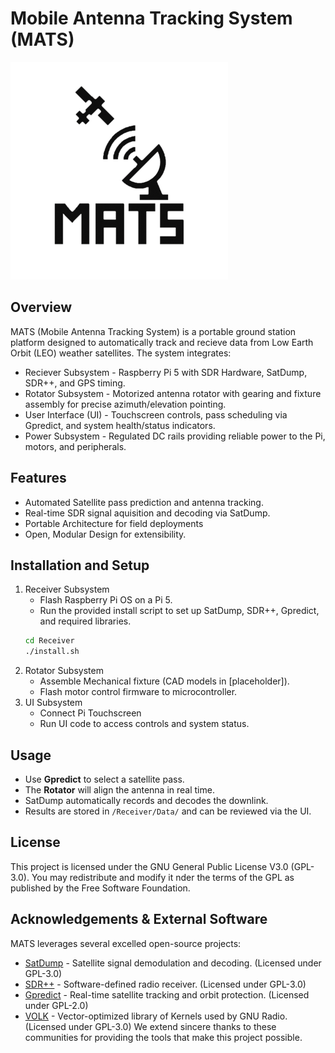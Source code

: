 # Mobile Antenna Tracking System (MATS)

![MATS Logo](/docs/images/logo.png)

## Overview
MATS (Mobile Antenna Tracking System) is a portable ground station platform designed to automatically track and recieve data from Low Earth Orbit (LEO) weather satellites. The system integrates: 
- Reciever Subsystem - Raspberry Pi 5 with SDR Hardware, SatDump, SDR++, and GPS timing. 
- Rotator Subsystem - Motorized antenna rotator with gearing and fixture assembly for precise azimuth/elevation pointing. 
- User Interface (UI) - Touchscreen controls, pass scheduling via Gpredict, and system health/status indicators. 
- Power Subsystem - Regulated DC rails providing reliable power to the Pi, motors, and peripherals. 

## Features 
- Automated Satellite pass prediction and antenna tracking.
- Real-time SDR signal aquisition and decoding via SatDump.
- Portable Architecture for field deployments 
- Open, Modular Design for extensibility. 
## Installation and Setup 
1. Receiver Subsystem 
    - Flash Raspberry Pi OS on a Pi 5. 
    - Run the provided install script to set up SatDump, SDR++, Gpredict, and required libraries. 
    ```bash 
    cd Receiver
    ./install.sh
2. Rotator Subsystem
    - Assemble Mechanical fixture (CAD models in [placeholder]). 
    - Flash motor control firmware to microcontroller. 
3. UI Subsystem 
    - Connect Pi Touchscreen 
    - Run UI code to access controls and system status. 

## Usage
- Use **Gpredict** to select a satellite pass. 
- The **Rotator** will align the antenna in real time. 
- SatDump automatically records and decodes the downlink. 
- Results are stored in `/Receiver/Data/` and can be reviewed via the UI.

## License
This project is licensed under the GNU General Public License V3.0 (GPL-3.0). You may redistribute and modify it nder the terms of the GPL as published by the Free Software Foundation. 

## Acknowledgements & External Software 
MATS leverages several excelled open-source projects: 
- [SatDump](https://github.com/SatDump/SatDump_) - Satellite signal demodulation and decoding. (Licensed under GPL-3.0)
- [SDR++](https://github.com/AlexandreRouma/SDRPlusPlus) - Software-defined radio receiver. (Licensed under GPL-3.0)
- [Gpredict](https://github.com/csete/gpredict) - Real-time satellite tracking and orbit protection. (Licensed under GPL-2.0)
- [VOLK](https://github.com/gnuradio/volk_) - Vector-optimized library of Kernels used by GNU Radio. (Licensed under GPL-3.0)
We extend sincere thanks to these communities for providing the tools that make this project possible. 